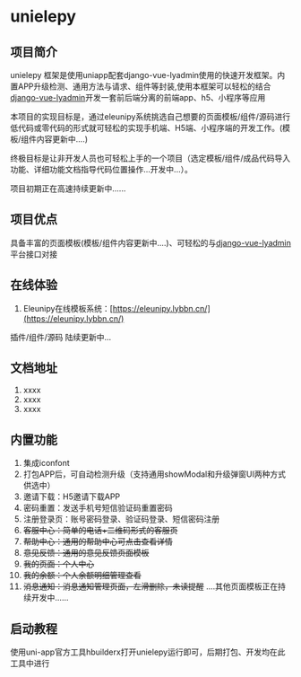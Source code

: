 # unielepy

## 项目简介

unielepy 框架是使用uniapp配套django-vue-lyadmin使用的快速开发框架。内置APP升级检测、通用方法与请求、组件等封装,使用本框架可以轻松的结合[django-vue-lyadmin](https://gitee.com/lybbn/django-vue-lyadmin)开发一套前后端分离的前端app、h5、小程序等应用

本项目的实现目标是，通过eleunipy系统挑选自己想要的页面模板/组件/源码进行低代码或零代码的形式就可轻松的实现手机端、H5端、小程序端的开发工作。(模板/组件内容更新中....)

终极目标是让非开发人员也可轻松上手的一个项目（选定模板/组件/成品代码导入功能、详细功能文档指导代码位置操作...开发中...）。

项目初期正在高速持续更新中......

## 项目优点

具备丰富的页面模板(模板/组件内容更新中....)、可轻松的与[django-vue-lyadmin](https://gitee.com/lybbn/django-vue-lyadmin)平台接口对接

## 在线体验

1.  Eleunipy在线模板系统：[https://eleunipy.lybbn.cn/](https://eleunipy.lybbn.cn/)

插件/组件/源码 陆续更新中...

## 文档地址

1.  xxxx
2.  xxxx
3.  xxxx

## 内置功能
1. 集成iconfont
1. 打包APP后，可自动检测升级（支持通用showModal和升级弹窗UI两种方式供选中）
2. 邀请下载：H5邀请下载APP
3. 密码重置：发送手机号短信验证码重置密码
4. 注册登录页：账号密码登录、验证码登录、短信密码注册
5. ~~客服中心：简单的电话+二维码形式的客服页~~
6. ~~帮助中心：通用的帮助中心可点击查看详情~~
7. ~~意见反馈：通用的意见反馈页面模板~~
8. ~~我的页面：个人中心~~
9. ~~我的余额：个人余额明细管理查看~~
10. ~~消息通知：消息通知管理页面，左滑删除，未读提醒~~
....其他页面模板正在持续开发中......

## 启动教程

使用uni-app官方工具hbuilderx打开unielepy运行即可，后期打包、开发均在此工具中进行
